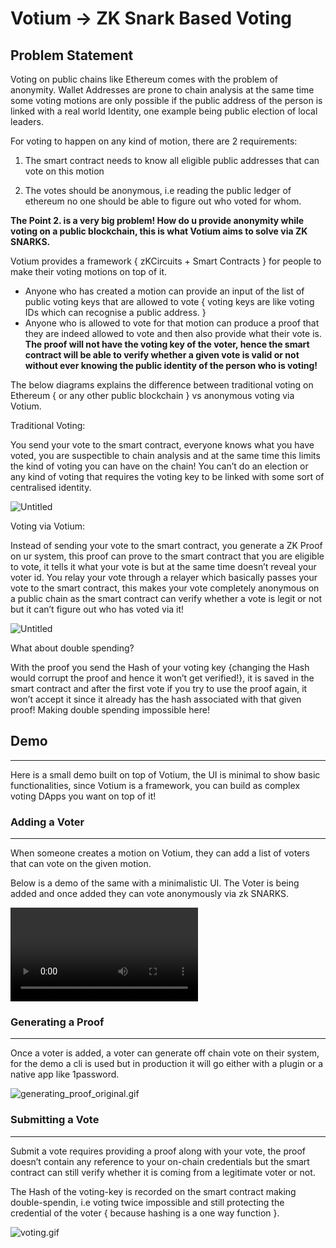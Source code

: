 # Votium → ZK Snark Based Voting

## Problem Statement

Voting on public chains like Ethereum comes with the problem of anonymity. Wallet Addresses are prone to chain analysis at the same time some voting motions are only possible if the public address of the person is linked with a real world Identity, one example being public election of local leaders.

For voting to happen on any kind of motion, there are 2 requirements:
1.  The smart contract needs to know all eligible public addresses that can vote on this motion

1. The votes should be anonymous, i.e reading the public ledger of ethereum no one should be able to figure out who voted for whom.

**The Point 2. is a very big problem! How do u provide anonymity while voting on a public 
blockchain, this is what Votium aims to solve via ZK SNARKS.**

Votium provides a framework { zKCircuits + Smart Contracts } for people to make their voting motions on top of it.

- Anyone who has created a motion can provide an input of the list of public voting keys that are allowed to vote { voting keys are like voting IDs which can recognise a public address. }
- Anyone who is allowed to vote for that motion can produce a proof that they are indeed allowed to vote and then also provide what their vote is. **The proof will not have the voting key of the voter, hence the smart contract will be able to verify whether a given vote is valid or not without ever knowing the public identity of the person who is voting!**

The below diagrams explains the difference between traditional voting on Ethereum { or any other public blockchain } vs anonymous voting via Votium.

Traditional Voting:

You send your vote to the smart contract, everyone knows what you have voted, you are suspectible to chain analysis and at the same time this limits the kind of voting you can have on the chain! You can’t do an election or any kind of voting that requires the voting key to be linked with some sort of centralised identity.

![Untitled](https://cloud-izsid6re1-hack-club-bot.vercel.app/0image.png)

Voting via Votium:

Instead of sending your vote to the smart contract, you generate a ZK Proof on ur system, this proof can prove to the smart contract that you are eligible to vote, it tells it what your vote is but at the same time doesn’t reveal your voter id. You relay your vote through a relayer which basically passes your vote to the smart contract, this makes your vote completely anonymous on a public chain as the smart contract can verify whether a vote is legit or not but it can’t figure out who has voted via it!

![Untitled](https://cloud-nhtspgez5-hack-club-bot.vercel.app/0image.png)

What about double spending?

With the proof you send the Hash of your voting key {changing the Hash would corrupt the proof and hence it won’t get verified!}, it is saved in the smart contract and after the first vote if you try to use the proof again, it won’t accept it since it already has the hash associated with that given proof! Making double spending impossible here! 

## Demo

---

Here is a small demo built on top of Votium, the UI is minimal to show basic functionalities, since Votium is a framework, you can build as complex voting DApps you want on top of it!

### Adding a Voter

---

When someone creates a motion on Votium, they can add a list of voters that can vote on the given motion.

Below is a demo of the same with a minimalistic UI. The Voter is being added and once added they can vote anonymously via zk SNARKS.

![adding a voter.gif](https://cloud-mu5jq9p8q-hack-club-bot.vercel.app/0final_video.mp4)

### Generating a Proof

---

Once a voter is added, a voter can generate off chain vote on their system, for the demo a cli is used but in production it will go either with a plugin or a native app like 1password.

![generating_proof_original.gif](https://cloud-1eytkarws-hack-club-bot.vercel.app/0generating_proof_original.gif)

### Submitting a Vote

---

Submit a vote requires providing a proof along with your vote, the proof doesn’t contain any reference to your on-chain credentials but the smart contract can still verify whether it is coming from a legitimate voter or not.

The Hash of the voting-key is recorded on the smart contract making double-spendin, i.e voting twice impossible and still protecting the credential of the voter { because hashing is a one way function }.

  

![voting.gif](https://cloud-cguwtec9h-hack-club-bot.vercel.app/0voting.gif)
